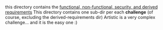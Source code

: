 this directory contains the [functional, non-functional, security, and derived requirements](https://en.wikipedia.org/wiki/Requirements_analysis#Types_of_requirements)
This directory contains one sub-dir per each **challenge** (of course, excluding the derived-requirements dir)
Artistic is a very complex challenge... and it is the easy one :)
